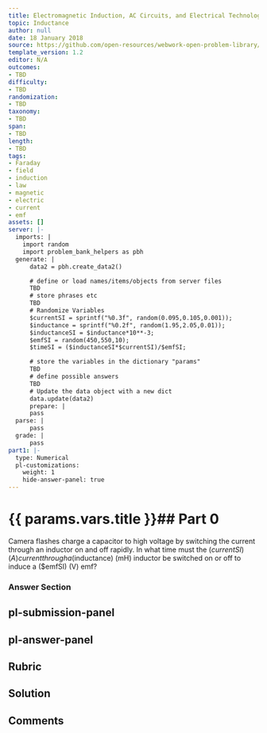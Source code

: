 ```yaml
---
title: Electromagnetic Induction, AC Circuits, and Electrical Technologies
topic: Inductance
author: null
date: 18 January 2018
source: https://github.com/open-resources/webwork-open-problem-library/tree/master/Contrib/BrockPhysics/College_Physics_Urone/23.Electromagnetic_Induction_AC_Circuits_and_Electrical_Technologies/23-09.Inductance/NU_U17_23_09_006.pg
template_version: 1.2
editor: N/A
outcomes:
- TBD
difficulty:
- TBD
randomization:
- TBD
taxonomy:
- TBD
span:
- TBD
length:
- TBD
tags:
- Faraday
- field
- induction
- law
- magnetic
- electric
- current
- emf
assets: []
server: |-
  imports: |
    import random
    import problem_bank_helpers as pbh
  generate: |
      data2 = pbh.create_data2()

      # define or load names/items/objects from server files
      TBD
      # store phrases etc
      TBD
      # Randomize Variables
      $currentSI = sprintf("%0.3f", random(0.095,0.105,0.001));
      $inductance = sprintf("%0.2f", random(1.95,2.05,0.01));
      $inductanceSI = $inductance*10**-3;
      $emfSI = random(450,550,10);
      $timeSI = ($inductanceSI*$currentSI)/$emfSI;

      # store the variables in the dictionary "params"
      TBD
      # define possible answers
      TBD
      # Update the data object with a new dict
      data.update(data2)
      prepare: |
      pass
  parse: |
      pass
  grade: |
      pass
part1: |-
  type: Numerical
  pl-customizations:
    weight: 1
    hide-answer-panel: true
---
```


# {{ params.vars.title }}## Part 0 
Camera flashes charge a capacitor to high voltage by switching the current through an inductor on and off rapidly. In what time must the ($currentSI) (A) current through a ($inductance) (mH) inductor be switched on or off to induce a ($emfSI) (V) emf? 


### Answer Section 


## pl-submission-panel 


## pl-answer-panel 


## Rubric 


## Solution 


## Comments 


